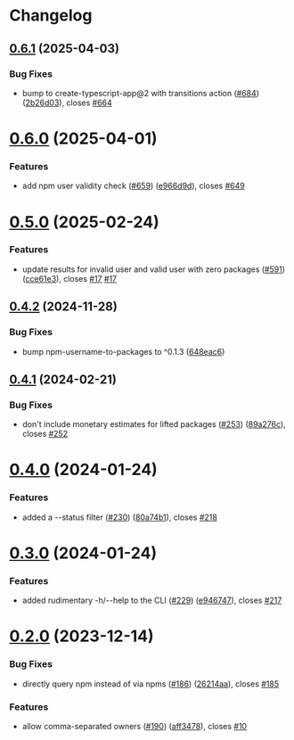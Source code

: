# Changelog

## [0.6.1](https://github.com/JoshuaKGoldberg/tidelift-me-up/compare/0.6.0...0.6.1) (2025-04-03)

### Bug Fixes

- bump to create-typescript-app@2 with transitions action ([#684](https://github.com/JoshuaKGoldberg/tidelift-me-up/issues/684)) ([2b26d03](https://github.com/JoshuaKGoldberg/tidelift-me-up/commit/2b26d030a03b0fff136111590767e710ad9f15a6)), closes [#664](https://github.com/JoshuaKGoldberg/tidelift-me-up/issues/664)

# [0.6.0](https://github.com/JoshuaKGoldberg/tidelift-me-up/compare/0.5.0...0.6.0) (2025-04-01)

### Features

- add npm user validity check ([#659](https://github.com/JoshuaKGoldberg/tidelift-me-up/issues/659)) ([e966d9d](https://github.com/JoshuaKGoldberg/tidelift-me-up/commit/e966d9d42f87b3ad82cf7162cce90ce92cec2f96)), closes [#649](https://github.com/JoshuaKGoldberg/tidelift-me-up/issues/649)

# [0.5.0](https://github.com/JoshuaKGoldberg/tidelift-me-up/compare/0.4.2...0.5.0) (2025-02-24)

### Features

- update results for invalid user and valid user with zero packages ([#591](https://github.com/JoshuaKGoldberg/tidelift-me-up/issues/591)) ([cce61e3](https://github.com/JoshuaKGoldberg/tidelift-me-up/commit/cce61e3808cbb9e77c018e697139147ddd464866)), closes [#17](https://github.com/JoshuaKGoldberg/tidelift-me-up/issues/17) [#17](https://github.com/JoshuaKGoldberg/tidelift-me-up/issues/17)

## [0.4.2](https://github.com/JoshuaKGoldberg/tidelift-me-up/compare/0.4.1...0.4.2) (2024-11-28)

### Bug Fixes

- bump npm-username-to-packages to ^0.1.3 ([648eac6](https://github.com/JoshuaKGoldberg/tidelift-me-up/commit/648eac6360ee2f1ce55a41a63da256317d2cfa85))

## [0.4.1](https://github.com/JoshuaKGoldberg/tidelift-me-up/compare/0.4.0...0.4.1) (2024-02-21)

### Bug Fixes

- don't include monetary estimates for lifted packages ([#253](https://github.com/JoshuaKGoldberg/tidelift-me-up/issues/253)) ([89a276c](https://github.com/JoshuaKGoldberg/tidelift-me-up/commit/89a276cf4b3e2a48da15c9ae1d296182e8751831)), closes [#252](https://github.com/JoshuaKGoldberg/tidelift-me-up/issues/252)

# [0.4.0](https://github.com/JoshuaKGoldberg/tidelift-me-up/compare/0.3.0...0.4.0) (2024-01-24)

### Features

- added a --status filter ([#230](https://github.com/JoshuaKGoldberg/tidelift-me-up/issues/230)) ([80a74b1](https://github.com/JoshuaKGoldberg/tidelift-me-up/commit/80a74b1dda49a21cff676913f818476543d0f49a)), closes [#218](https://github.com/JoshuaKGoldberg/tidelift-me-up/issues/218)

# [0.3.0](https://github.com/JoshuaKGoldberg/tidelift-me-up/compare/0.2.0...0.3.0) (2024-01-24)

### Features

- added rudimentary -h/--help to the CLI ([#229](https://github.com/JoshuaKGoldberg/tidelift-me-up/issues/229)) ([e946747](https://github.com/JoshuaKGoldberg/tidelift-me-up/commit/e9467473c4a48a5ab8f2f9e641e2837fd97fc934)), closes [#217](https://github.com/JoshuaKGoldberg/tidelift-me-up/issues/217)

# [0.2.0](https://github.com/JoshuaKGoldberg/tidelift-me-up/compare/0.1.7...0.2.0) (2023-12-14)

### Bug Fixes

- directly query npm instead of via npms ([#186](https://github.com/JoshuaKGoldberg/tidelift-me-up/issues/186)) ([26214aa](https://github.com/JoshuaKGoldberg/tidelift-me-up/commit/26214aa9af7528d8992ae503ac96ea4755b13abf)), closes [#185](https://github.com/JoshuaKGoldberg/tidelift-me-up/issues/185)

### Features

- allow comma-separated owners ([#190](https://github.com/JoshuaKGoldberg/tidelift-me-up/issues/190)) ([aff3478](https://github.com/JoshuaKGoldberg/tidelift-me-up/commit/aff3478c2baf4c7b7ab9ab381398c5b4ac961009)), closes [#10](https://github.com/JoshuaKGoldberg/tidelift-me-up/issues/10)
